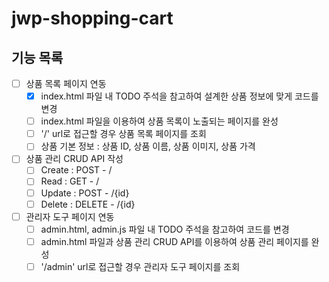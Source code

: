 # jwp-shopping-cart

## 기능 목록
- [ ] 상품 목록 페이지 연동
  - [x] index.html 파일 내 TODO 주석을 참고하여 설계한 상품 정보에 맞게 코드를 변경
  - [ ] index.html 파일을 이용하여 상품 목록이 노출되는 페이지를 완성
  - [ ] '/' url로 접근할 경우 상품 목록 페이지를 조회
  - [ ] 상품 기본 정보 : 상품 ID, 상품 이름, 상품 이미지, 상품 가격
- [ ] 상품 관리 CRUD API 작성
  - [ ] Create : POST - /
  - [ ] Read : GET - /
  - [ ] Update : POST - /{id}
  - [ ] Delete : DELETE - /{id}
- [ ] 관리자 도구 페이지 연동
  - [ ] admin.html, admin.js 파일 내 TODO 주석을 참고하여 코드를 변경
  - [ ] admin.html 파일과 상품 관리 CRUD API를 이용하여 상품 관리 페이지를 완성
  - [ ] '/admin' url로 접근할 경우 관리자 도구 페이지를 조회
